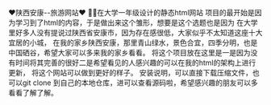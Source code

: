 ❤陕西安康--旅游网站❤
👩‍🏫在大学一年级设计的静态html网站
项目的最开始是因为学习到了html的内容，于是做出来这个雏形，想要是这个选题也是因为
在大学里好多人没有提说过陕西省安康市，因为存在感很低，大家似乎不太知道这座十大宜居的小城，
在我的家乡陕西安康，那里青山绿水，景色合宜，四季分明，也是中国硒谷，希望大家可以多来我的家乡看看。
将这个项目放在这里是一是因为没有时间将其完善的很好二是希望看见的人感兴趣的可以在我的html的架构上进行更新，
将这个网站可以做到更好的样子。
安装说明，可以直接下载压缩文件，也可以git clone 到自己的本地仓库，进可以查看源码啦，希望感兴趣的朋友可以多看看了解了解。



